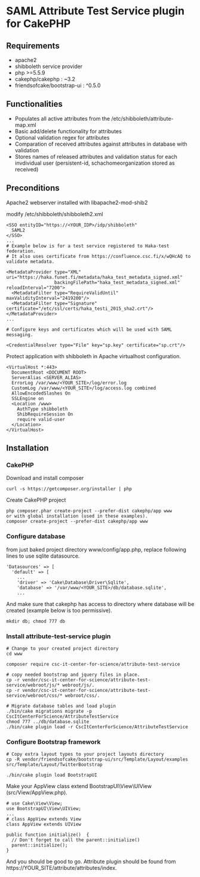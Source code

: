 # SAML Attribute Test Service plugin for CakePHP

## Requirements
* apache2
* shibboleth service provider
* php >=5.5.9
* cakephp/cakephp : ~3.2
* friendsofcake/bootstrap-ui : ^0.5.0

## Functionalities
* Populates all active attributes from the /etc/shibboleth/attribute-map.xml
* Basic add/delete functionality for attributes
* Optional validation regex for attributes
* Comparation of received attributes against attributes in database with validation
* Stores names of released attributes and validation status for each invdividual user (persistent-id, schachomeorganization stored as received)

## Preconditions

Apache2 webserver installed with libapache2-mod-shib2

modify /etc/shibboleth/shibboleth2.xml
```
<SSO entityID="https://<YOUR_IDP>/idp/shibboleth"
  SAML2
</SSO>
...
# Example below is for a test service registered to Haka-test federation. 
# It also uses certificate from https://confluence.csc.fi/x/wQHcAQ to validate metadata.

<MetadataProvider type="XML" uri="https://haka.funet.fi/metadata/haka_test_metadata_signed.xml" 
                  backingFilePath="haka_test_metadata_signed.xml" reloadInterval="7200">
  <MetadataFilter type="RequireValidUntil" maxValidityInterval="2419200"/>
  <MetadataFilter type="Signature" certificate="/etc/ssl/certs/haka_testi_2015_sha2.crt"/>
</MetadataProvider>
...

# Configure keys and certificates which will be used with SAML messaging.

<CredentialResolver type="File" key="sp.key" certificate="sp.crt"/>
```
Protect application with shibboleth in Apache virtualhost configuration.
```
<VirtualHost *:443>
  DocumentRoot <DOCUMENT ROOT> 
  ServerAlias <SERVER_ALIAS>
  ErrorLog /var/www/<YOUR_SITE>/log/error.log
  CustomLog /var/www/<YOUR_SITE>/log/access.log combined
  AllowEncodedSlashes On
  SSLEngine on
  <Location /www>
    AuthType shibboleth
    ShibRequireSession On
    require valid-user
  </Location>
</VirtualHost>
```
## Installation

### CakePHP

Download and install composer
```
curl -s https://getcomposer.org/installer | php
```
Create CakePHP project
```
php composer.phar create-project --prefer-dist cakephp/app www
or with global installation (used in these examples).
composer create-project --prefer-dist cakephp/app www
```

### Configure database
from just baked project directory www/config/app.php, replace following lines to use sqlite datasource.
```
'Datasources' => [
  'default' => [
    ...
    'driver' => 'Cake\Database\Driver\Sqlite',
    'database' => '/var/www/<YOUR_SITE>/db/database.sqlite',
    ...
```
And make sure that cakephp has access to directory where database will be created (example below is too permissive).
```
mkdir db; chmod 777 db
```

### Install attribute-test-service plugin
```
# Change to your created project directory
cd www

composer require csc-it-center-for-science/attribute-test-service

# copy needed bootstrap and jquery files in place.
cp -r vendor/csc-it-center-for-science/attribute-test-service/webroot/js/* webroot/js/.
cp -r vendor/csc-it-center-for-science/attribute-test-service/webroot/css/* webroot/css/.

# Migrate database tables and load plugin
./bin/cake migrations migrate -p CscItCenterForScience/AttributeTestService
chmod 777 ../db/database.sqlite
./bin/cake plugin load -r CscItCenterForScience/AttributeTestService
```

### Configure Bootstrap framework
```
# Copy extra layout types to your project layouts directory
cp -R vendor/friendsofcake/bootstrap-ui/src/Template/Layout/examples src/Template/Layout/TwitterBootstrap

./bin/cake plugin load BootstrapUI
```
Make your AppView class extend BootstrapUI\View\UIView (src/View/AppView.php).
```
# use Cake\View\View;
use BootstrapUI\View\UIView;
...
# class AppView extends View
class AppView extends UIView

public function initialize()  {
  // Don't forget to call the parent::initialize()
  parent::initialize();
}
```
And you should be good to go. Attribute plugin should be found from https://YOUR_SITE/attribute/attributes/index.
